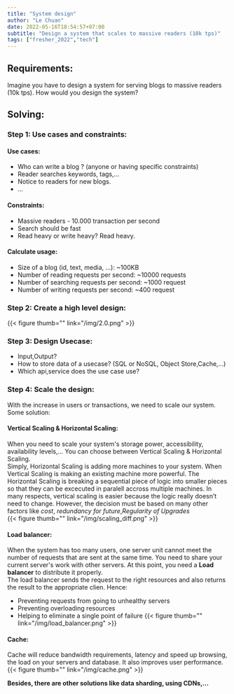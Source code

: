 ```yaml
---
title: "System design"
author: "Le Chuan"
date: 2022-05-16T18:54:57+07:00
subtitle: "Design a system that scales to massive readers (10k tps)"
tags: ["fresher_2022","tech"]
---
```


## Requirements:
Imagine you have to design a system for serving blogs to massive readers (10k tps). How would you design the system?
## Solving:
### Step 1: Use cases and constraints:
#### Use cases:
 - Who can write a blog ? (anyone or having specific constraints) 
 - Reader searches keywords, tags,...
 - Notice to readers for new blogs.
 - ...
#### Constraints:
 - Massive readers - 10.000 transaction per second
 - Search should be fast
 - Read heavy or write heavy? Read heavy.
#### Calculate usage:
 - Size of a blog (id, text, media, ...): ~100KB
 - Number of reading requests per second: ~10000 requests
 - Number of searching requests per second: ~1000 request
 - Number of writing requests per second: ~400 request
### Step 2: Create a high level design:
{{< figure thumb="" link="/img/2.0.png" >}}
### Step 3: Design Usecase:
  - Input,Output?
  - How to store data of a usecase? (SQL or NoSQL, Object Store,Cache,...)
  - Which api,service does the use case use?
### Step 4: Scale the design:
With the increase in users or transactions, we need to scale our system. Some solution:
#### Vertical Scaling & Horizontal Scaling:
When you need to scale your system's storage power, accessibility, availability levels,... You can choose between Vertical Scaling & Horizontal Scaling.  
Simply, Horizontal Scaling is adding more machines to your system. When Vertical Scaling is making an existing machine more powerful. The Horizontal Scaling is breaking a sequential piece of logic into smaller pieces so that they can be excecuted in paralell accross multiple machines. In many respects, vertical scaling is easier because the logic really doesn’t need to change. However, the decision must be based on many other factors like *cost*, *redundancy for future*,*Regularity of Upgrades*  
{{< figure thumb="" link="/img/scaling_diff.png" >}}
#### Load balancer:
When the system has too many users, one server unit cannot meet the number of requests that are sent at the same time. You need to share your current server's work with other servers. At this point, you need a **Load balancer** to distribute it properly.  
The load balancer sends the request to the right resources and also returns the result to the appropriate clien. Hence:
- Preventing requests from going to unhealthy servers
- Preventing overloading resources
- Helping to eliminate a single point of failure
{{< figure thumb="" link="/img/load_balancer.png" >}}
#### Cache:
Cache will reduce bandwidth requirements, latency and speed up browsing, the load on your servers and database. It also improves user performance.
{{< figure thumb="" link="/img/cache.png" >}}  
  
**Besides, there are other solutions like data sharding, using CDNs,...**




